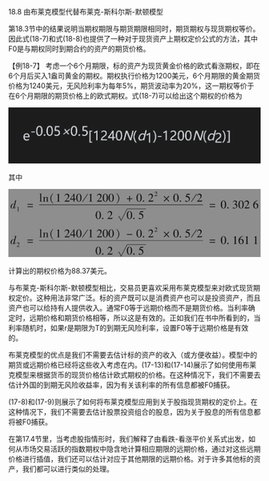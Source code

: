 18.8 由布莱克模型代替布莱克-斯科尔斯-默顿模型

第18.3节中的结果说明当期权期限与期货期限相同时，期货期权与现货期权等价。因此式(18-7)和式(18-8)也提供了一种对于现货资产上期权定价公式的方法，其中F0是与期权同时到期合约的资产的期货价格。


【例18-7】 考虑一个6个月期限，标的资产为现货黄金价格的欧式看涨期权，即在6个月后买入1盎司黄金的期权。期权执行价格为1200美元，6个月期限的黄金期货价格为1240美元，无风险利率为每年5%，期货波动率为20%，这一期权等价于在6个月期限的期货价格上的欧式期权。式(18-7)可以给出这个期权的价格为


![](images/2024-03-07-15-58-51.png)

其中

![](images/2024-03-07-15-59-14.png)

计算出的期权价格为88.37美元。

与布莱克-斯科尔斯-默顿模型相比，交易员更喜欢采用布莱克模型来对欧式现货期权定价。这种用法非常广泛。标的资产既可以是消费资产也可以是投资资产，而且资产也可以给持有人提供收入。通常F0等于远期价格而不是期货价格。当利率确定时，远期价格和期货价格相等，所以这是有效的。正如我们在书中所看到的，当利率随机时，如果r是期限为T的到期无风险利率，设置F0等于远期价格是有效的。


布莱克模型的优点是我们不需要去估计标的资产的收入（或方便收益）。模型中的期货或远期价格已经将这些收入考虑在内。(17-13)和(17-14)展示了如何使用布莱克模型来根据货币的现货价格估计欧式期权的价格。在这种情况下，我们不需要去估计外国的到期无风险收益率，因为有关该利率的所有信息都被F0捕获。


(17-8)和(17-9)则展示了如何将布莱克模型应用到关于股指现货期权的定价上。在这种情况下，我们不需要去估计股票投资组合的股息，因为关于股息的所有信息都将被F0捕获。


在第17.4节里，当考虑股指情形时，我们解释了由看跌-看涨平价关系式出发，如何从市场交易活跃的指数期权中隐含地计算相应期限的远期价格，通过对这些远期价格进行插值，我们还可以估计对应于其他期限的远期价格。对于许多其他标的资产，我们都可以进行类似的处理。